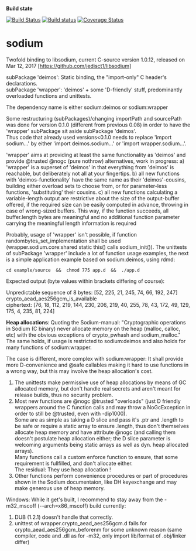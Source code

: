 **Build state**

[![Build Status](https://travis-ci.org/carblue/sodium.svg?branch=master)](https://travis-ci.org/carblue/sodium)
[![Build status](https://ci.appveyor.com/api/projects/status/2k14jpgh2grshq13/branch/master?svg=true)](https://ci.appveyor.com/project/carblue/sodium/branch/master)
[![Coverage Status](https://coveralls.io/repos/github/carblue/sodium/badge.svg?branch=master)](https://coveralls.io/github/carblue/sodium?branch=master)

# sodium

Twofold binding to libsodium, current C-source version 1.0.12, released on Mar 12, 2017 [https://github.com/jedisct1/libsodium]

subPackage 'deimos':  Static binding, the "import-only" C header's declarations.<br>
subPackage 'wrapper': 'deimos' + some 'D-friendly' stuff, predominantly overloaded functions and unittests.

The dependency name is either  sodium:deimos  or  sodium:wrapper

Some restructuring (subPackages)/changing importPath and sourcePath was done for version 0.1.0 (different from previous 0.08) in order to have the 'wrapper' subPackage sit aside
subPackage 'deimos'.<br>
Thus code that already used versions<0.1.0 needs to replace 'import sodium...' by either 'import deimos.sodium...' or 'import wrapper.sodium...'.

'wrapper' aims at providing at least the same functionality as 'deimos' and provide @trusted @nogc (pure nothrow) alternatives, work in progress:
a) 'wrapper' is a superset of 'deimos' in that everything from 'deimos' is reachable, but deliberately not all at your fingertips.
b) all new functions with 'deimos-functionality' have the same name as their 'deimos'-cousins, building either overload sets to choose from, or for parameter-less functions, 'substituting' their cousins.
c) all new functions calculating a variable-length output are restrictive about the size of the output-buffer offered, if the required size can be easily computed in advance, throwing in case of wrong-sized buffers.
   This way, if the function succeeds, all buffer.length bytes are meaningful and no additional function parameter carrying the meaningful length information is required


Probably, usage of 'wrapper' isn't possible, if function randombytes_set_implementation shall be used (wrapper.sodium.core:shared static this() calls sodium_init()).
The unittests of subPackage 'wrapper' include a lot of function usage examples, the next is a simple application example based on sodium:deimos, using rdmd:<br>

	cd example/source  &&  chmod 775 app.d  &&  ./app.d

Expected output (byte values within brackets differing of course):

Unpredictable sequence of 8 bytes: [52, 225, 21, 245, 74, 66, 192, 247]<br>
crypto_aead_aes256gcm_is_available<br>
ciphertext: [76, 18, 112, 219, 144, 230, 206, 219, 40, 255, 78, 43, 172, 49, 129, 175, 4, 235, 81, 224]


**Heap allocations**:
Quoting the Sodium-manual: "Cryptographic operations in Sodium (C binary) never allocate memory on the heap (malloc, calloc, etc) with the obvious exceptions of crypto_pwhash and sodium_malloc."<br>
The same holds, if usage is restricted to sodium:deimos and also holds for many functions of sodium:wrapper.<br>

The case is different, more complex with sodium:wrapper: It shall provide more D-convenience and @safe callables making it hard to use functions in a wrong way, but this may involve the heap allocation's cost.<br>
1. The unittests make permissive use of heap allocations by means of GC allocated memory, but don't handle real secrets and aren't meant for release builds, thus no security problem.<br>
2. Most new functions are @nogc @trusted "overloads" (just D friendly wrappers around the C function calls and may throw a NoGcException in order to still be @trusted, even with -dip1000).<br>
   Some are as simple as taking a D slice and pass it's .ptr and .length to be safe or require a static array to ensure .length, thus don't themselves allocate heap memory and have attribute @nogc (and calling them doesn't postulate heap allocation either; the D slice parameter is welcoming arguments being static arrays as well as dyn. heap allocated arrays).<br>
   Many functions call a custom enforce function to ensure, that some requirement is fullfilled, and don't allocate either.<br>
 The residual: They use heap allocation !
3. Other functions perform convenience procedures or part of procedures shown in the Sodium documentaion, like DH keyexchange and may make generous use of heap memory.

Windows:
While it get's built, I recommend to stay away from the -m32_mscoff (--arch=x86_mscoff) build currently:
1. DUB (1.2.1) doesn't handle that correctly.
2. unittest of wrapper.crypto_aead_aes256gcm.d fails for crypto_aead_aes256gcm_beforenm for some unknown reason (same compiler, code and .dll as for -m32, only import lib/format of .obj/linker differ)
